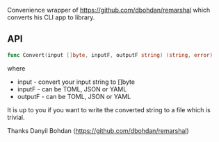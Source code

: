 Convenience wrapper of https://github.com/dbohdan/remarshal which converts his CLI app to library.

API
---

```go
func Convert(input []byte, inputF, outputF string) (string, error)
```

where 

- input - convert your input string to []byte
- inputF - can be TOML, JSON or YAML
- outputF - can be TOML, JSON or YAML

It is up to you if you want to write the converted string to a file which is trivial.

Thanks Danyil Bohdan (https://github.com/dbohdan/remarshal)
